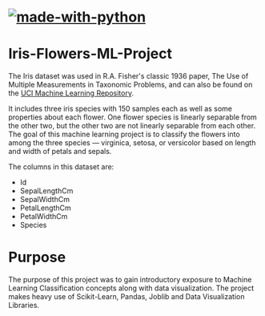 # [![made-with-python](https://img.shields.io/badge/Made%20with-Python-1f425f.svg)](https://www.python.org/)

# Iris-Flowers-ML-Project

The Iris dataset was used in R.A. Fisher's classic 1936 paper, The Use of Multiple Measurements in Taxonomic Problems, and can also be found on the [UCI Machine Learning Repository](https://archive.ics.uci.edu/ml/datasets/Iris).

It includes three iris species with 150 samples each as well as some properties about each flower. One flower species is linearly separable from the other two, but the other two are not linearly separable from each other. The goal of this machine learning project is to classify the flowers into among the three species — virginica, setosa, or versicolor based on length and width of petals and sepals.

The columns in this dataset are:

- Id
- SepalLengthCm
- SepalWidthCm
- PetalLengthCm
- PetalWidthCm
- Species

# Purpose

The purpose of this project was to gain introductory exposure to Machine Learning Classification concepts along with data visualization. The project makes heavy use of Scikit-Learn, Pandas, Joblib and Data Visualization Libraries.

